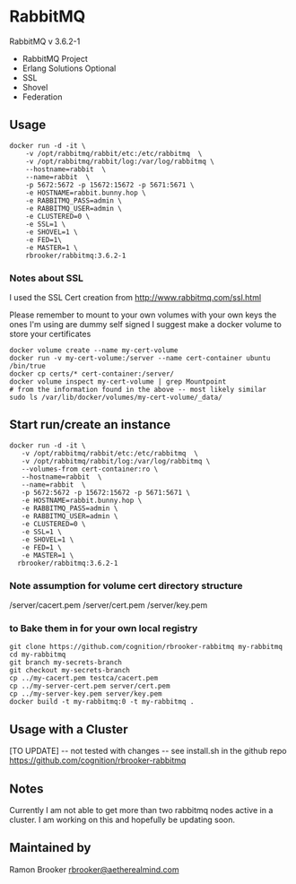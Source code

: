 RabbitMQ 
=====================

RabbitMQ v 3.6.2-1 
* RabbitMQ Project
* Erlang Solutions 
Optional
* SSL
* Shovel
* Federation


Usage
-----
```
docker run -d -it \
    -v /opt/rabbitmq/rabbit/etc:/etc/rabbitmq  \
    -v /opt/rabbitmq/rabbit/log:/var/log/rabbitmq \
    --hostname=rabbit  \
    --name=rabbit  \
    -p 5672:5672 -p 15672:15672 -p 5671:5671 \ 
    -e HOSTNAME=rabbit.bunny.hop \ 
    -e RABBITMQ_PASS=admin \
    -e RABBITMQ_USER=admin \
    -e CLUSTERED=0 \
    -e SSL=1 \
    -e SHOVEL=1 \
    -e FED=1\
    -e MASTER=1 \
    rbrooker/rabbitmq:3.6.2-1 

```
### Notes about SSL 
I used the SSL Cert creation from http://www.rabbitmq.com/ssl.html

Please remember to mount to your own volumes with your own keys the ones I'm using are dummy self signed
I suggest make a docker volume to store your certificates
```
docker volume create --name my-cert-volume
docker run -v my-cert-volume:/server --name cert-container ubuntu /bin/true 
docker cp certs/* cert-container:/server/ 
docker volume inspect my-cert-volume | grep Mountpoint
# from the information found in the above -- most likely similar
sudo ls /var/lib/docker/volumes/my-cert-volume/_data/
```

## Start run/create an instance 
```
docker run -d -it \
   -v /opt/rabbitmq/rabbit/etc:/etc/rabbitmq  \
   -v /opt/rabbitmq/rabbit/log:/var/log/rabbitmq \
   --volumes-from cert-container:ro \
   --hostname=rabbit  \
   --name=rabbit  \
   -p 5672:5672 -p 15672:15672 -p 5671:5671 \ 
   -e HOSTNAME=rabbit.bunny.hop \ 
   -e RABBITMQ_PASS=admin \
   -e RABBITMQ_USER=admin \
   -e CLUSTERED=0 \
   -e SSL=1 \
   -e SHOVEL=1 \
   -e FED=1 \
   -e MASTER=1 \
  rbrooker/rabbitmq:3.6.2-1 
```
### Note assumption for volume cert directory structure 
/server/cacert.pem 
/server/cert.pem
/server/key.pem





###  to Bake them in for your own local registry
```
git clone https://github.com/cognition/rbrooker-rabbitmq my-rabbitmq 
cd my-rabbitmq
git branch my-secrets-branch
git checkout my-secrets-branch
cp ../my-cacert.pem testca/cacert.pem
cp ../my-server-cert.pem server/cert.pem
cp ../my-server-key.pem server/key.pem 
docker build -t my-rabbitmq:0 -t my-rabbitmq . 

```


Usage with a Cluster 
---------------------
[TO UPDATE] -- not tested with changes -- see install.sh in the github repo 
https://github.com/cognition/rbrooker-rabbitmq



Notes 
-----

Currently I am not able to get more than two rabbitmq nodes active in a cluster. 
I am working on this and hopefully be updating soon. 

Maintained by  
-------------

Ramon Brooker <rbrooker@aetherealmind.com>




